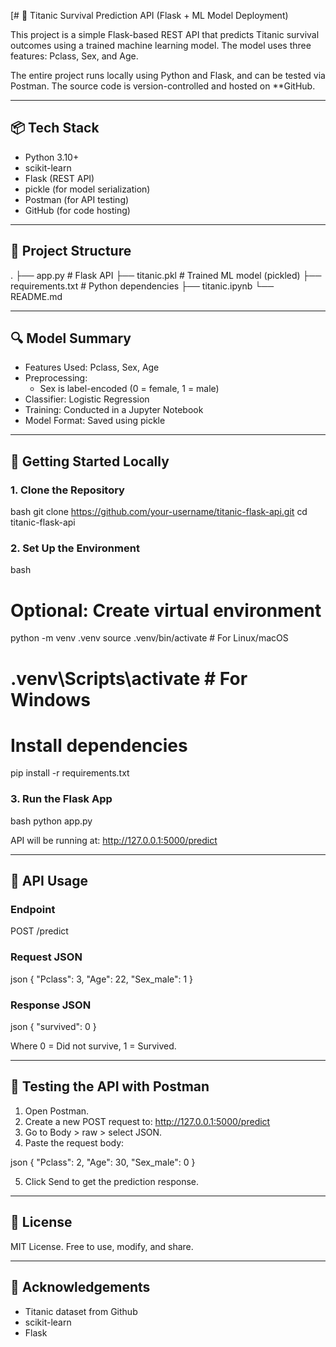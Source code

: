 [# 🧠 Titanic Survival Prediction API (Flask + ML Model Deployment)

This project is a simple Flask-based REST API that predicts Titanic survival outcomes using a trained machine learning model. The model uses three features: Pclass, Sex, and Age.

The entire project runs locally using Python and Flask, and can be tested via Postman. The source code is version-controlled and hosted on **GitHub.

---

## 📦 Tech Stack

- Python 3.10+
- scikit-learn
- Flask (REST API)
- pickle (for model serialization)
- Postman (for API testing)
- GitHub (for code hosting)

---

## 📁 Project Structure


.
├── app.py               # Flask API
├── titanic.pkl          # Trained ML model (pickled)
├── requirements.txt     # Python dependencies
├── titanic.ipynb
└── README.md


---

## 🔍 Model Summary

- Features Used: Pclass, Sex, Age
- Preprocessing:
  - Sex is label-encoded (0 = female, 1 = male)
- Classifier: Logistic Regression
- Training: Conducted in a Jupyter Notebook 
- Model Format: Saved using pickle

---

## 🚀 Getting Started Locally

### 1. Clone the Repository

bash
git clone https://github.com/your-username/titanic-flask-api.git
cd titanic-flask-api


### 2. Set Up the Environment

bash
# Optional: Create virtual environment
python -m venv .venv
source .venv/bin/activate   # For Linux/macOS
# .venv\Scripts\activate  # For Windows

# Install dependencies
pip install -r requirements.txt


### 3. Run the Flask App

bash
python app.py


API will be running at: http://127.0.0.1:5000/predict

---

## 🔄 API Usage

### Endpoint


POST /predict


### Request JSON

json
{
  "Pclass": 3,
  "Age": 22,
  "Sex_male": 1
}


### Response JSON

json
{
  "survived": 0
}


Where 0 = Did not survive, 1 = Survived.

---

## 🧪 Testing the API with Postman

1. Open Postman.
2. Create a new POST request to: http://127.0.0.1:5000/predict
3. Go to Body > raw > select JSON.
4. Paste the request body:

json
{
  "Pclass": 2,
  "Age": 30,
  "Sex_male": 0
}


5. Click Send to get the prediction response.

---


## 📄 License

MIT License. Free to use, modify, and share.

---

## 🙌 Acknowledgements

- Titanic dataset from Github  
- scikit-learn  
- Flask  

